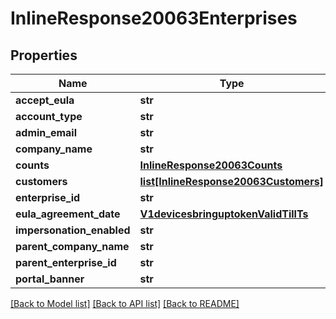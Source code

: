 # InlineResponse20063Enterprises

## Properties
Name | Type | Description | Notes
------------ | ------------- | ------------- | -------------
**accept_eula** | **str** |  | [optional] 
**account_type** | **str** |  | [optional] 
**admin_email** | **str** |  | [optional] 
**company_name** | **str** |  | [optional] 
**counts** | [**InlineResponse20063Counts**](InlineResponse20063Counts.md) |  | [optional] 
**customers** | [**list[InlineResponse20063Customers]**](InlineResponse20063Customers.md) |  | [optional] 
**enterprise_id** | **str** |  | [optional] 
**eula_agreement_date** | [**V1devicesbringuptokenValidTillTs**](V1devicesbringuptokenValidTillTs.md) |  | [optional] 
**impersonation_enabled** | **str** |  | [optional] 
**parent_company_name** | **str** |  | [optional] 
**parent_enterprise_id** | **str** |  | [optional] 
**portal_banner** | **str** |  | [optional] 

[[Back to Model list]](../README.md#documentation-for-models) [[Back to API list]](../README.md#documentation-for-api-endpoints) [[Back to README]](../README.md)

